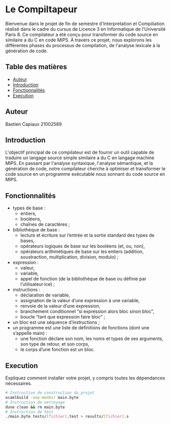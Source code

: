 # Le Compiltapeur

Bienvenue dans le projet de fin de semestre d'Interpretation et Compiliation réalisé dans le cadre du cursus de Licence 3 en Informatique de l'Université Paris 8. Ce compilateur a été conçu pour transformer du code source en similaire a du C en code MIPS. À travers ce projet, nous explorons les différentes phases du processus de compilation, de l'analyse lexicale à la génération de code.

## Table des matières
- [Auteur](#auteur)
- [Introduction](#introduction)
- [Fonctionnalités](#fonctionnalités)
- [Execution](#execution)


## Auteur

Bastien Capiaux 21002589

## Introduction

L'objectif principal de ce compilateur est de fournir un outil capable de traduire un langage source simple similaire a du C en langage machine MIPS. En passant par l'analyse syntaxique, l'analyse sémantique, et la génération de code, notre compilateur cherche à optimiser et transformer le code source en un programme exécutable nous sonnant du code source en MIPS.

## Fonctionnalités

-  types de base :
    - entiers,
    - booléens,
    - chaînes de caractères ;
- bibliothèque de base :
    - lecture et écriture sur l’entrée et la sortie standard des types de bases,
    - opérateurs logiques de base sur les booléens (et, ou, non),
    - opérateurs arithmétiques de base sur les entiers (addition, soustraction, multiplication, division, modulo) ;
- expression :
    - valeur,
    - variable,
    - appel de fonction (de la bibliothèque de base ou définie par l’utilisateur·ice) ;
- instructions :
    - déclaration de variable,
    - assignation de la valeur d’une expression à une variable,
    - renvoie de la valeur d’une expression,
    - branchement conditionnel “si expression alors bloc sinon bloc”,
    - boucle “tant que expression faire bloc” ;
- un bloc est une séquence d’instructions ;
- un programme est une liste de définitions de fonctions (dont une s’appelle main) :
    - une fonction déclare son nom, les noms et types de ses arguments, son type de retour, et son corps,
    - le corps d’une fonction est un bloc.

## Execution

Expliquez comment installer votre projet, y compris toutes les dépendances nécessaires.

```bash
# Instruction de construction du projet
ocamlbuild -use-menhir main.byte
# Instruction de nettoyage
dune clean && rm main.byte
# Instruction de test 
./main.byte tests/[fichier].test > results/[fichier].s
```
